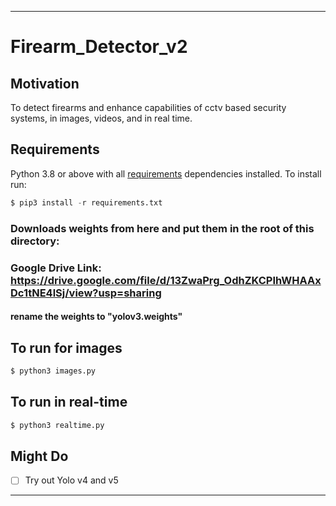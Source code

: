 ---
# Firearm_Detector_v2

## Motivation
To detect firearms and enhance capabilities of cctv based security systems, in images, videos, and in real time.

## Requirements
Python 3.8 or above with all [requirements](requirements.txt) dependencies installed. To install run:
```python
$ pip3 install -r requirements.txt
```
### Downloads weights from here and put them in the root of this directory: 
### Google Drive Link: https://drive.google.com/file/d/13ZwaPrg_OdhZKCPIhWHAAxDc1tNE4lSj/view?usp=sharing
#### rename the weights to "yolov3.weights"

## To run for images
```python
$ python3 images.py
```
## To run in real-time
```python
$ python3 realtime.py
```

## Might Do
- [ ] Try out Yolo v4 and v5
----

